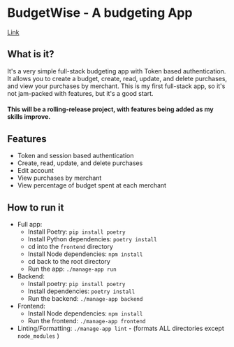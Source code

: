 # BudgetWise - A budgeting App
[Link](https://gatlace-budget-app.vercel.app/)

## What is it?
It's a very simple full-stack budgeting app with Token based authentication. 
It allows you to create a budget, create, read, update, and delete purchases, and view your purchases by merchant.
This is my first full-stack app, so it's not jam-packed with features, but it's a good start.

#### This will be a rolling-release project, with features being added as my skills improve.

## Features
- Token and session based authentication
- Create, read, update, and delete purchases
- Edit account
- View purchases by merchant
- View percentage of budget spent at each merchant

## How to run it
- Full app:
    - Install Poetry: `pip install poetry`
    - Install Python dependencies: `poetry install`
    - cd into the `frontend` directory
    - Install Node dependencies: `npm install`
    - cd back to the root directory
    - Run the app: `./manage-app run`
- Backend:
    - Install poetry: `pip install poetry`
    - Install dependencies: `poetry install`
    - Run the backend: `./manage-app backend`
- Frontend:
    - Install Node dependencies: `npm install`
    - Run the frontend: `./manage-app frontend`
- Linting/Formatting: `./manage-app lint`
      - (formats ALL directories except `node_modules` ) 
